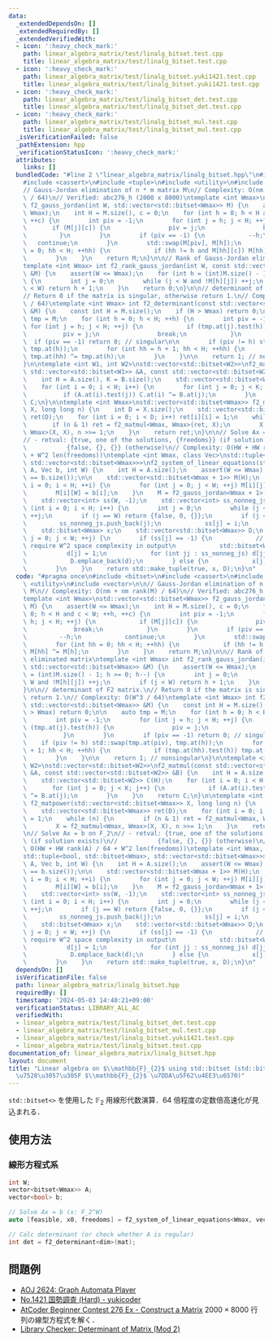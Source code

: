```yaml
---
data:
  _extendedDependsOn: []
  _extendedRequiredBy: []
  _extendedVerifiedWith:
  - icon: ':heavy_check_mark:'
    path: linear_algebra_matrix/test/linalg_bitset.test.cpp
    title: linear_algebra_matrix/test/linalg_bitset.test.cpp
  - icon: ':heavy_check_mark:'
    path: linear_algebra_matrix/test/linalg_bitset.yuki1421.test.cpp
    title: linear_algebra_matrix/test/linalg_bitset.yuki1421.test.cpp
  - icon: ':heavy_check_mark:'
    path: linear_algebra_matrix/test/linalg_bitset_det.test.cpp
    title: linear_algebra_matrix/test/linalg_bitset_det.test.cpp
  - icon: ':heavy_check_mark:'
    path: linear_algebra_matrix/test/linalg_bitset_mul.test.cpp
    title: linear_algebra_matrix/test/linalg_bitset_mul.test.cpp
  _isVerificationFailed: false
  _pathExtension: hpp
  _verificationStatusIcon: ':heavy_check_mark:'
  attributes:
    links: []
  bundledCode: "#line 2 \"linear_algebra_matrix/linalg_bitset.hpp\"\n#include <bitset>\n\
    #include <cassert>\n#include <tuple>\n#include <utility>\n#include <vector>\n\n\
    // Gauss-Jordan elimination of n * m matrix M\n// Complexity: O(nm + nm rank(M)\
    \ / 64)\n// Verified: abc276_h (2000 x 8000)\ntemplate <int Wmax>\nstd::vector<std::bitset<Wmax>>\
    \ f2_gauss_jordan(int W, std::vector<std::bitset<Wmax>> M) {\n    assert(W <=\
    \ Wmax);\n    int H = M.size(), c = 0;\n    for (int h = 0; h < H and c < W; ++h,\
    \ ++c) {\n        int piv = -1;\n        for (int j = h; j < H; ++j) {\n     \
    \       if (M[j][c]) {\n                piv = j;\n                break;\n   \
    \         }\n        }\n        if (piv == -1) {\n            --h;\n         \
    \   continue;\n        }\n        std::swap(M[piv], M[h]);\n        for (int hh\
    \ = 0; hh < H; ++hh) {\n            if (hh != h and M[hh][c]) M[hh] ^= M[h];\n\
    \        }\n    }\n    return M;\n}\n\n// Rank of Gauss-Jordan eliminated matrix\n\
    template <int Wmax> int f2_rank_gauss_jordan(int W, const std::vector<std::bitset<Wmax>>\
    \ &M) {\n    assert(W <= Wmax);\n    for (int h = (int)M.size() - 1; h >= 0; h--)\
    \ {\n        int j = 0;\n        while (j < W and !M[h][j]) ++j;\n        if (j\
    \ < W) return h + 1;\n    }\n    return 0;\n}\n\n// determinant of F2 matrix.\n\
    // Return 0 if the matrix is singular, otherwise return 1.\n// Complexity: O(W^3\
    \ / 64)\ntemplate <int Wmax> int f2_determinant(const std::vector<std::bitset<Wmax>>\
    \ &M) {\n    const int H = M.size();\n    if (H > Wmax) return 0;\n\n    auto\
    \ tmp = M;\n    for (int h = 0; h < H; ++h) {\n        int piv = -1;\n       \
    \ for (int j = h; j < H; ++j) {\n            if (tmp.at(j).test(h)) {\n      \
    \          piv = j;\n                break;\n            }\n        }\n      \
    \  if (piv == -1) return 0; // singular\n\n        if (piv != h) std::swap(tmp.at(piv),\
    \ tmp.at(h));\n        for (int hh = h + 1; hh < H; ++hh) {\n            if (tmp.at(hh).test(h))\
    \ tmp.at(hh) ^= tmp.at(h);\n        }\n    }\n\n    return 1; // nonsingular\n\
    }\n\ntemplate <int W1, int W2>\nstd::vector<std::bitset<W2>>\nf2_matmul(const\
    \ std::vector<std::bitset<W1>> &A, const std::vector<std::bitset<W2>> &B) {\n\
    \    int H = A.size(), K = B.size();\n    std::vector<std::bitset<W2>> C(H);\n\
    \    for (int i = 0; i < H; i++) {\n        for (int j = 0; j < K; j++) {\n  \
    \          if (A.at(i).test(j)) C.at(i) ^= B.at(j);\n        }\n    }\n    return\
    \ C;\n}\n\ntemplate <int Wmax>\nstd::vector<std::bitset<Wmax>> f2_matpower(std::vector<std::bitset<Wmax>>\
    \ X, long long n) {\n    int D = X.size();\n    std::vector<std::bitset<Wmax>>\
    \ ret(D);\n    for (int i = 0; i < D; i++) ret[i][i] = 1;\n    while (n) {\n \
    \       if (n & 1) ret = f2_matmul<Wmax, Wmax>(ret, X);\n        X = f2_matmul<Wmax,\
    \ Wmax>(X, X), n >>= 1;\n    }\n    return ret;\n}\n\n// Solve Ax = b on F_2\n\
    // - retval: {true, one of the solutions, {freedoms}} (if solution exists)\n//\
    \           {false, {}, {}} (otherwise)\n// Complexity: O(HW + HW rank(A) / 64\
    \ + W^2 len(freedoms))\ntemplate <int Wmax, class Vec>\nstd::tuple<bool, std::bitset<Wmax>,\
    \ std::vector<std::bitset<Wmax>>>\nf2_system_of_linear_equations(std::vector<std::bitset<Wmax>>\
    \ A, Vec b, int W) {\n    int H = A.size();\n    assert(W <= Wmax);\n    assert(A.size()\
    \ == b.size());\n\n    std::vector<std::bitset<Wmax + 1>> M(H);\n    for (int\
    \ i = 0; i < H; ++i) {\n        for (int j = 0; j < W; ++j) M[i][j] = A[i][j];\n\
    \        M[i][W] = b[i];\n    }\n    M = f2_gauss_jordan<Wmax + 1>(W + 1, M);\n\
    \    std::vector<int> ss(W, -1);\n    std::vector<int> ss_nonneg_js;\n    for\
    \ (int i = 0; i < H; i++) {\n        int j = 0;\n        while (j <= W and !M[i][j])\
    \ ++j;\n        if (j == W) return {false, 0, {}};\n        if (j < W) {\n   \
    \         ss_nonneg_js.push_back(j);\n            ss[j] = i;\n        }\n    }\n\
    \    std::bitset<Wmax> x;\n    std::vector<std::bitset<Wmax>> D;\n    for (int\
    \ j = 0; j < W; ++j) {\n        if (ss[j] == -1) {\n            // This part may\
    \ require W^2 space complexity in output\n            std::bitset<Wmax> d;\n \
    \           d[j] = 1;\n            for (int jj : ss_nonneg_js) d[jj] = M[ss[jj]][j];\n\
    \            D.emplace_back(d);\n        } else {\n            x[j] = M[ss[j]][W];\n\
    \        }\n    }\n    return std::make_tuple(true, x, D);\n}\n"
  code: "#pragma once\n#include <bitset>\n#include <cassert>\n#include <tuple>\n#include\
    \ <utility>\n#include <vector>\n\n// Gauss-Jordan elimination of n * m matrix\
    \ M\n// Complexity: O(nm + nm rank(M) / 64)\n// Verified: abc276_h (2000 x 8000)\n\
    template <int Wmax>\nstd::vector<std::bitset<Wmax>> f2_gauss_jordan(int W, std::vector<std::bitset<Wmax>>\
    \ M) {\n    assert(W <= Wmax);\n    int H = M.size(), c = 0;\n    for (int h =\
    \ 0; h < H and c < W; ++h, ++c) {\n        int piv = -1;\n        for (int j =\
    \ h; j < H; ++j) {\n            if (M[j][c]) {\n                piv = j;\n   \
    \             break;\n            }\n        }\n        if (piv == -1) {\n   \
    \         --h;\n            continue;\n        }\n        std::swap(M[piv], M[h]);\n\
    \        for (int hh = 0; hh < H; ++hh) {\n            if (hh != h and M[hh][c])\
    \ M[hh] ^= M[h];\n        }\n    }\n    return M;\n}\n\n// Rank of Gauss-Jordan\
    \ eliminated matrix\ntemplate <int Wmax> int f2_rank_gauss_jordan(int W, const\
    \ std::vector<std::bitset<Wmax>> &M) {\n    assert(W <= Wmax);\n    for (int h\
    \ = (int)M.size() - 1; h >= 0; h--) {\n        int j = 0;\n        while (j <\
    \ W and !M[h][j]) ++j;\n        if (j < W) return h + 1;\n    }\n    return 0;\n\
    }\n\n// determinant of F2 matrix.\n// Return 0 if the matrix is singular, otherwise\
    \ return 1.\n// Complexity: O(W^3 / 64)\ntemplate <int Wmax> int f2_determinant(const\
    \ std::vector<std::bitset<Wmax>> &M) {\n    const int H = M.size();\n    if (H\
    \ > Wmax) return 0;\n\n    auto tmp = M;\n    for (int h = 0; h < H; ++h) {\n\
    \        int piv = -1;\n        for (int j = h; j < H; ++j) {\n            if\
    \ (tmp.at(j).test(h)) {\n                piv = j;\n                break;\n  \
    \          }\n        }\n        if (piv == -1) return 0; // singular\n\n    \
    \    if (piv != h) std::swap(tmp.at(piv), tmp.at(h));\n        for (int hh = h\
    \ + 1; hh < H; ++hh) {\n            if (tmp.at(hh).test(h)) tmp.at(hh) ^= tmp.at(h);\n\
    \        }\n    }\n\n    return 1; // nonsingular\n}\n\ntemplate <int W1, int\
    \ W2>\nstd::vector<std::bitset<W2>>\nf2_matmul(const std::vector<std::bitset<W1>>\
    \ &A, const std::vector<std::bitset<W2>> &B) {\n    int H = A.size(), K = B.size();\n\
    \    std::vector<std::bitset<W2>> C(H);\n    for (int i = 0; i < H; i++) {\n \
    \       for (int j = 0; j < K; j++) {\n            if (A.at(i).test(j)) C.at(i)\
    \ ^= B.at(j);\n        }\n    }\n    return C;\n}\n\ntemplate <int Wmax>\nstd::vector<std::bitset<Wmax>>\
    \ f2_matpower(std::vector<std::bitset<Wmax>> X, long long n) {\n    int D = X.size();\n\
    \    std::vector<std::bitset<Wmax>> ret(D);\n    for (int i = 0; i < D; i++) ret[i][i]\
    \ = 1;\n    while (n) {\n        if (n & 1) ret = f2_matmul<Wmax, Wmax>(ret, X);\n\
    \        X = f2_matmul<Wmax, Wmax>(X, X), n >>= 1;\n    }\n    return ret;\n}\n\
    \n// Solve Ax = b on F_2\n// - retval: {true, one of the solutions, {freedoms}}\
    \ (if solution exists)\n//           {false, {}, {}} (otherwise)\n// Complexity:\
    \ O(HW + HW rank(A) / 64 + W^2 len(freedoms))\ntemplate <int Wmax, class Vec>\n\
    std::tuple<bool, std::bitset<Wmax>, std::vector<std::bitset<Wmax>>>\nf2_system_of_linear_equations(std::vector<std::bitset<Wmax>>\
    \ A, Vec b, int W) {\n    int H = A.size();\n    assert(W <= Wmax);\n    assert(A.size()\
    \ == b.size());\n\n    std::vector<std::bitset<Wmax + 1>> M(H);\n    for (int\
    \ i = 0; i < H; ++i) {\n        for (int j = 0; j < W; ++j) M[i][j] = A[i][j];\n\
    \        M[i][W] = b[i];\n    }\n    M = f2_gauss_jordan<Wmax + 1>(W + 1, M);\n\
    \    std::vector<int> ss(W, -1);\n    std::vector<int> ss_nonneg_js;\n    for\
    \ (int i = 0; i < H; i++) {\n        int j = 0;\n        while (j <= W and !M[i][j])\
    \ ++j;\n        if (j == W) return {false, 0, {}};\n        if (j < W) {\n   \
    \         ss_nonneg_js.push_back(j);\n            ss[j] = i;\n        }\n    }\n\
    \    std::bitset<Wmax> x;\n    std::vector<std::bitset<Wmax>> D;\n    for (int\
    \ j = 0; j < W; ++j) {\n        if (ss[j] == -1) {\n            // This part may\
    \ require W^2 space complexity in output\n            std::bitset<Wmax> d;\n \
    \           d[j] = 1;\n            for (int jj : ss_nonneg_js) d[jj] = M[ss[jj]][j];\n\
    \            D.emplace_back(d);\n        } else {\n            x[j] = M[ss[j]][W];\n\
    \        }\n    }\n    return std::make_tuple(true, x, D);\n}\n"
  dependsOn: []
  isVerificationFile: false
  path: linear_algebra_matrix/linalg_bitset.hpp
  requiredBy: []
  timestamp: '2024-05-03 14:40:21+09:00'
  verificationStatus: LIBRARY_ALL_AC
  verifiedWith:
  - linear_algebra_matrix/test/linalg_bitset_det.test.cpp
  - linear_algebra_matrix/test/linalg_bitset_mul.test.cpp
  - linear_algebra_matrix/test/linalg_bitset.yuki1421.test.cpp
  - linear_algebra_matrix/test/linalg_bitset.test.cpp
documentation_of: linear_algebra_matrix/linalg_bitset.hpp
layout: document
title: "Linear algebra on $\\mathbb{F}_{2}$ using std::bitset (std::bitset \u3092\u4F7F\
  \u7528\u3057\u305F $\\mathbb{F}_{2}$ \u7DDA\u5F62\u4EE3\u6570)"
---
```


`std::bitset<>` を使用した $\mathbb{F}_{2}$ 用線形代数演算．64 倍程度の定数倍高速化が見込まれる．

## 使用方法

### 線形方程式系

```cpp
int W;
vector<bitset<Wmax>> A;
vector<bool> b;

// Solve Ax = b (x: F_2^W)
auto [feasible, x0, freedoms] = f2_system_of_linear_equations<Wmax, vector<bool>>(A, b, W);

// Calc determinant (or check whether A is regular)
int det = f2_determinant<dim>(mat);
```

## 問題例

- [AOJ 2624: Graph Automata Player](https://judge.u-aizu.ac.jp/onlinejudge/description.jsp?id=2624)
- [No.1421 国勢調査 (Hard) - yukicoder](https://yukicoder.me/problems/no/1421)
- [AtCoder Beginner Contest 276 Ex - Construct a Matrix](https://atcoder.jp/contests/abc276/tasks/abc276_h) $2000 \times 8000$ 行列の線型方程式を解く．
- [Library Checker: Determinant of Matrix (Mod 2)](https://judge.yosupo.jp/problem/matrix_det_mod_2)
